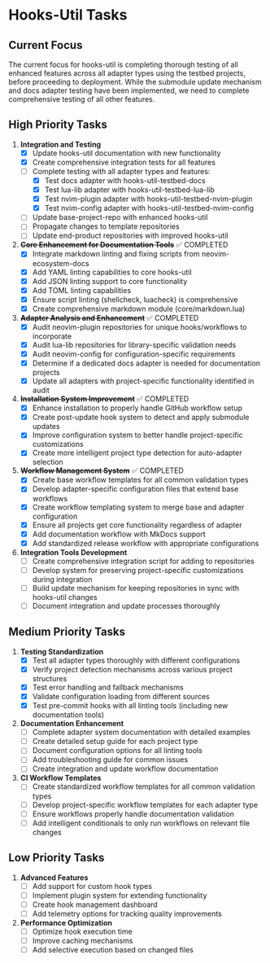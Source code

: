 
# Hooks-Util Tasks

## Current Focus

The current focus for hooks-util is completing thorough testing of all enhanced features across all adapter types using the testbed projects, before proceeding to deployment. While the submodule update mechanism and docs adapter testing have been implemented, we need to complete comprehensive testing of all other features.

## High Priority Tasks

1. **Integration and Testing**
   - [x] Update hooks-util documentation with new functionality
   - [x] Create comprehensive integration tests for all features
   - [ ] Complete testing with all adapter types and features:
     - [x] Test docs adapter with hooks-util-testbed-docs
     - [x] Test lua-lib adapter with hooks-util-testbed-lua-lib  
     - [x] Test nvim-plugin adapter with hooks-util-testbed-nvim-plugin
     - [x] Test nvim-config adapter with hooks-util-testbed-nvim-config
   - [ ] Update base-project-repo with enhanced hooks-util
   - [ ] Propagate changes to template repositories
   - [ ] Update end-product repositories with improved hooks-util

1. ~~**Core Enhancement for Documentation Tools**~~ ✅ COMPLETED
   - [x] Integrate markdown linting and fixing scripts from neovim-ecosystem-docs
   - [x] Add YAML linting capabilities to core hooks-util
   - [x] Add JSON linting support to core functionality
   - [x] Add TOML linting capabilities
   - [x] Ensure script linting (shellcheck, luacheck) is comprehensive
   - [x] Create comprehensive markdown module (core/markdown.lua)

1. ~~**Adapter Analysis and Enhancement**~~ ✅ COMPLETED
   - [x] Audit neovim-plugin repositories for unique hooks/workflows to incorporate
   - [x] Audit lua-lib repositories for library-specific validation needs
   - [x] Audit neovim-config for configuration-specific requirements
   - [x] Determine if a dedicated docs adapter is needed for documentation projects
   - [x] Update all adapters with project-specific functionality identified in audit

1. ~~**Installation System Improvement**~~ ✅ COMPLETED
   - [x] Enhance installation to properly handle GitHub workflow setup
   - [x] Create post-update hook system to detect and apply submodule updates
   - [x] Improve configuration system to better handle project-specific customizations
   - [x] Create more intelligent project type detection for auto-adapter selection

1. ~~**Workflow Management System**~~ ✅ COMPLETED
   - [x] Create base workflow templates for all common validation types
   - [x] Develop adapter-specific configuration files that extend base workflows
   - [x] Create workflow templating system to merge base and adapter configuration
   - [x] Ensure all projects get core functionality regardless of adapter
   - [x] Add documentation workflow with MkDocs support
   - [x] Add standardized release workflow with appropriate configurations

1. **Integration Tools Development**
   - [ ] Create comprehensive integration script for adding to repositories
   - [ ] Develop system for preserving project-specific customizations during integration
   - [ ] Build update mechanism for keeping repositories in sync with hooks-util changes
   - [ ] Document integration and update processes thoroughly

## Medium Priority Tasks

1. **Testing Standardization**
   - [x] Test all adapter types thoroughly with different configurations
   - [x] Verify project detection mechanisms across various project structures
   - [x] Test error handling and fallback mechanisms
   - [x] Validate configuration loading from different sources
   - [x] Test pre-commit hooks with all linting tools (including new documentation tools)

1. **Documentation Enhancement**
   - [ ] Complete adapter system documentation with detailed examples
   - [ ] Create detailed setup guide for each project type
   - [ ] Document configuration options for all linting tools
   - [ ] Add troubleshooting guide for common issues
   - [ ] Create integration and update workflow documentation

1. **CI Workflow Templates**
   - [ ] Create standardized workflow templates for all common validation types
   - [ ] Develop project-specific workflow templates for each adapter type
   - [ ] Ensure workflows properly handle documentation validation
   - [ ] Add intelligent conditionals to only run workflows on relevant file changes

## Low Priority Tasks

1. **Advanced Features**
   - [ ] Add support for custom hook types
   - [ ] Implement plugin system for extending functionality
   - [ ] Create hook management dashboard
   - [ ] Add telemetry options for tracking quality improvements

1. **Performance Optimization**
   - [ ] Optimize hook execution time
   - [ ] Improve caching mechanisms
   - [ ] Add selective execution based on changed files
